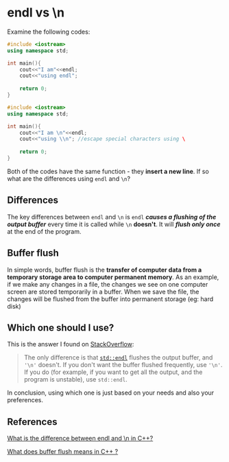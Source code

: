 # endl vs \n 

Examine the following codes:

```cpp
#include <iostream>
using namespace std;

int main(){
    cout<<"I am"<<endl;
    cout<<"using endl";
    
    return 0;
}
```

```cpp
#include <iostream>
using namespace std;

int main(){
    cout<<"I am \n"<<endl;
    cout<<"using \\n"; //escape special characters using \
    
    return 0;
}
```

Both of the codes have the same function - they **insert a new line**. If so what are the differences using `endl` and `\n`?

## Differences

The key differences between `endl` and `\n` is `endl` ***causes a flushing of the output buffer*** every time it is called while `\n` **doesn't**. It will ***flush only once*** at the end of the program.

## Buffer flush

In simple words, buffer flush is the **transfer of computer data from a temporary storage area to computer permanent memory**. As an example, if we make any changes in a file, the changes we see on one computer screen are stored temporarily in a buffer. When we save the file, the changes will be flushed from the buffer into permanent storage (eg: hard disk)

## Which one should I use?

This is the answer I found on [StackOverflow](https://stackoverflow.com/questions/213907/stdendl-vs-n):

> The only difference is that [`std::endl`](http://en.cppreference.com/w/cpp/io/manip/endl) flushes the output buffer, and `'\n'` doesn't. If you don't want the buffer flushed frequently, use `'\n'`. If you do (for example, if you want to get all the output, and the program is unstable), use `std::endl`.

In conclusion, using which one is just based on your needs and also your preferences. 

## References

[What is the difference between endl and \n in C++?](https://www.educative.io/edpresso/what-is-the-difference-between-endl-and-n-in-cpp)

[What does buffer flush means in C++ ?](https://www.geeksforgeeks.org/buffer-flush-means-c/)

